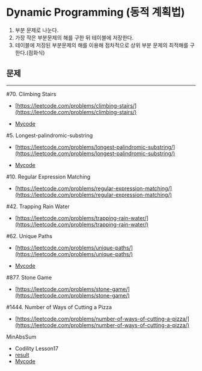 # Dynamic Programming (동적 계획법)

1. 부분 문제로 나눈다.
2. 가장 작은 부분문제의 해를 구한 뒤 테이블에 저장한다.
3. 테이블에 저장된 부분문제의 해를 이용해 점차적으로 상위 부분 문제의 최적해를 구한다.(점화식)

## 문제
---
#70. Climbing Stairs

- [https://leetcode.com/problems/climbing-stairs/](https://leetcode.com/problems/climbing-stairs/)

- [Mycode](ClimbingStairs/main.cpp)

#5. Longest-palindromic-substring

- [https://leetcode.com/problems/longest-palindromic-substring/](https://leetcode.com/problems/longest-palindromic-substring/)

- [Mycode](LongestPalindrome/main.cpp)

#10. Regular Expression Matching

- [https://leetcode.com/problems/regular-expression-matching/](https://leetcode.com/problems/regular-expression-matching/)

#42. Trapping Rain Water

- [https://leetcode.com/problems/trapping-rain-water/](https://leetcode.com/problems/trapping-rain-water/)

#62. Unique Paths

- [https://leetcode.com/problems/unique-paths/](https://leetcode.com/problems/unique-paths/)

- [Mycode](UniquePaths/UniquePaths.java)

#877. Stone Game

- [https://leetcode.com/problems/stone-game/](https://leetcode.com/problems/stone-game/)

#1444. Number of Ways of Cutting a Pizza

- [https://leetcode.com/problems/number-of-ways-of-cutting-a-pizza/](https://leetcode.com/problems/number-of-ways-of-cutting-a-pizza/)

MinAbsSum
- Codility Lesson17
- [result](https://app.codility.com/demo/results/trainingFWGH8N-92A/)
- [Mycode](MinAbsSum)